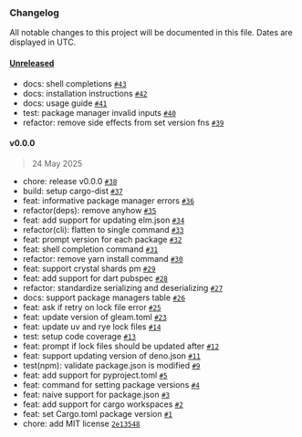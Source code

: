 ### Changelog

All notable changes to this project will be documented in this file. Dates are displayed in UTC.

#### [Unreleased](https://github.com/hougesen/opad/compare/v0.0.0...HEAD)

- docs: shell completions [`#43`](https://github.com/hougesen/opad/pull/43)
- docs: installation instructions [`#42`](https://github.com/hougesen/opad/pull/42)
- docs: usage guide [`#41`](https://github.com/hougesen/opad/pull/41)
- test: package manager invalid inputs [`#40`](https://github.com/hougesen/opad/pull/40)
- refactor: remove side effects from set version fns [`#39`](https://github.com/hougesen/opad/pull/39)

#### v0.0.0

> 24 May 2025

- chore: release v0.0.0 [`#38`](https://github.com/hougesen/opad/pull/38)
- build: setup cargo-dist [`#37`](https://github.com/hougesen/opad/pull/37)
- feat: informative package manager errors [`#36`](https://github.com/hougesen/opad/pull/36)
- refactor(deps): remove anyhow [`#35`](https://github.com/hougesen/opad/pull/35)
- feat: add support for updating elm.json [`#34`](https://github.com/hougesen/opad/pull/34)
- refactor(cli): flatten to single command [`#33`](https://github.com/hougesen/opad/pull/33)
- feat: prompt version for each package [`#32`](https://github.com/hougesen/opad/pull/32)
- feat: shell completion command [`#31`](https://github.com/hougesen/opad/pull/31)
- refactor: remove yarn install command [`#30`](https://github.com/hougesen/opad/pull/30)
- feat: support crystal shards pm [`#29`](https://github.com/hougesen/opad/pull/29)
- feat: add support for dart pubspec [`#28`](https://github.com/hougesen/opad/pull/28)
- refactor: standardize serializing and deserializing [`#27`](https://github.com/hougesen/opad/pull/27)
- docs: support package managers table [`#26`](https://github.com/hougesen/opad/pull/26)
- feat: ask if retry on lock file error [`#25`](https://github.com/hougesen/opad/pull/25)
- feat: update version of gleam.toml [`#23`](https://github.com/hougesen/opad/pull/23)
- feat: update uv and rye lock files [`#14`](https://github.com/hougesen/opad/pull/14)
- test: setup code coverage [`#13`](https://github.com/hougesen/opad/pull/13)
- feat: prompt if lock files should be updated after [`#12`](https://github.com/hougesen/opad/pull/12)
- feat: support updating version of deno.json [`#11`](https://github.com/hougesen/opad/pull/11)
- test(npm): validate package.json is modified [`#9`](https://github.com/hougesen/opad/pull/9)
- feat: add support for pyproject.toml [`#5`](https://github.com/hougesen/opad/pull/5)
- feat: command for setting package versions [`#4`](https://github.com/hougesen/opad/pull/4)
- feat: naive support for package.json [`#3`](https://github.com/hougesen/opad/pull/3)
- feat: add support for cargo workspaces [`#2`](https://github.com/hougesen/opad/pull/2)
- feat: set Cargo.toml package version [`#1`](https://github.com/hougesen/opad/pull/1)
- chore: add MIT license [`2e13548`](https://github.com/hougesen/opad/commit/2e135488b26dc50e6d90d362a06c3978933189d3)
